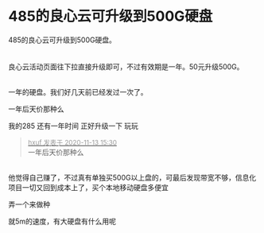 # 485的良心云可升级到500G硬盘


485的良心云可升级到500G硬盘。<br />
<br />
<img id="aimg_p1MN3" onclick="zoom(this, this.src, 0, 0, 0)" class="zoom" src="https://ae02.alicdn.com/kf/Hb38e3410b1ec408e8a80ddf535cbcf55q.png" onmouseover="img_onmouseoverfunc(this)" onload="thumbImg(this)" border="0" alt="" /><br />
<br />
良心云活动页面往下拉直接升级即可，不过有效期是一年。50元升级500G。<br />
<br />
<img id="aimg_ENAhx" onclick="zoom(this, this.src, 0, 0, 0)" class="zoom" src="https://ae03.alicdn.com/kf/H8fc57a858d4a4195a966a480b08f9d17S.png" onmouseover="img_onmouseoverfunc(this)" onload="thumbImg(this)" border="0" alt="" />

一年的硬盘。我们好几天前已经发过一次了。<img src="static/image/smiley/default/lol.gif" smilieid="12" border="0" alt="" />

一年后天价那种么

我的285 还有一年时间 正好升级一下 玩玩

<div class="quote"><blockquote><font size="2"><a href="https://www.hostloc.com/forum.php?mod=redirect&amp;goto=findpost&amp;pid=9448710&amp;ptid=766253" target="_blank"><font color="#999999">hxuf 发表于 2020-11-13 15:30</font></a></font><br />
一年后天价那种么</blockquote></div><br />
他觉得自己赚了，不过真有单独买500G以上盘的，可最后发现带宽不够，信息化项目一切又回到成本上了，买个本地移动硬盘多便宜<img src="static/image/smiley/default/lol.gif" smilieid="12" border="0" alt="" />

弄一个来做种<img src="static/image/smiley/default/lol.gif" smilieid="12" border="0" alt="" />

就5m的速度，有大硬盘有什么用呢
